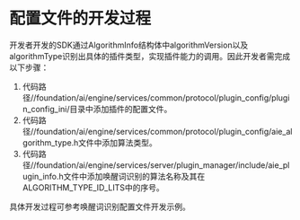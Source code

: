 # 配置文件的开发过程<a name="ZH-CN_TOPIC_0000001120666799"></a>

开发者开发的SDK通过AlgorithmInfo结构体中algorithmVersion以及algorithmType识别出具体的插件类型，实现插件能力的调用。因此开发者需完成以下步骤：

1.  代码路径//foundation/ai/engine/services/common/protocol/plugin\_config/plugin\_config\_ini/目录中添加插件的配置文件。
2.  代码路径//foundation/ai/engine/services/common/protocol/plugin\_config/aie\_algorithm\_type.h文件中添加算法类型。
3.  代码路径//foundation/ai/engine/services/server/plugin\_manager/include/aie\_plugin\_info.h文件中添加唤醒词识别的算法名称及其在ALGORITHM\_TYPE\_ID\_LITS中的序号。

具体开发过程可参考唤醒词识别配置文件开发示例。

